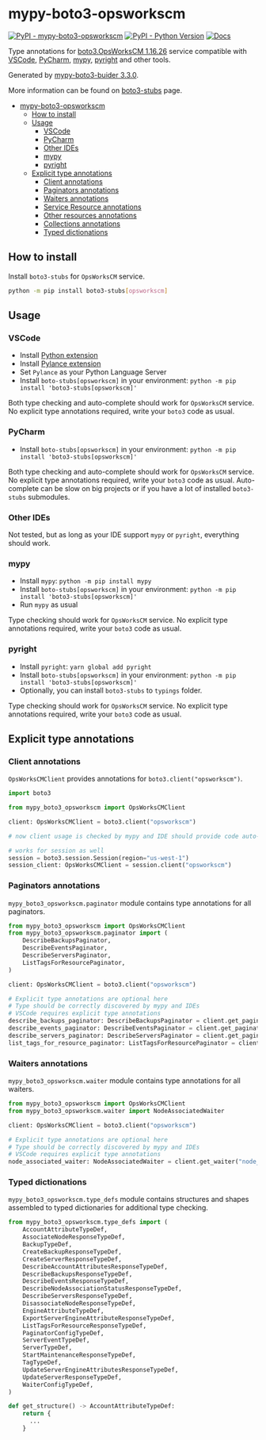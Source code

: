 # mypy-boto3-opsworkscm

[![PyPI - mypy-boto3-opsworkscm](https://img.shields.io/pypi/v/mypy-boto3-opsworkscm.svg?color=blue)](https://pypi.org/project/mypy-boto3-opsworkscm)
[![PyPI - Python Version](https://img.shields.io/pypi/pyversions/mypy-boto3-opsworkscm.svg?color=blue)](https://pypi.org/project/mypy-boto3-opsworkscm)
[![Docs](https://img.shields.io/readthedocs/mypy-boto3-builder.svg?color=blue)](https://mypy-boto3-builder.readthedocs.io/)

Type annotations for
[boto3.OpsWorksCM 1.16.26](https://boto3.amazonaws.com/v1/documentation/api/1.16.26/reference/services/opsworkscm.html#OpsWorksCM) service
compatible with
[VSCode](https://code.visualstudio.com/),
[PyCharm](https://www.jetbrains.com/pycharm/),
[mypy](https://github.com/python/mypy),
[pyright](https://github.com/microsoft/pyright)
and other tools.

Generated by [mypy-boto3-buider 3.3.0](https://github.com/vemel/mypy_boto3_builder).

More information can be found on [boto3-stubs](https://pypi.org/project/boto3-stubs/) page.

- [mypy-boto3-opsworkscm](#mypy-boto3-opsworkscm)
  - [How to install](#how-to-install)
  - [Usage](#usage)
    - [VSCode](#vscode)
    - [PyCharm](#pycharm)
    - [Other IDEs](#other-ides)
    - [mypy](#mypy)
    - [pyright](#pyright)
  - [Explicit type annotations](#explicit-type-annotations)
    - [Client annotations](#client-annotations)
    - [Paginators annotations](#paginators-annotations)
    - [Waiters annotations](#waiters-annotations)
    - [Service Resource annotations](#service-resource-annotations)
    - [Other resources annotations](#other-resources-annotations)
    - [Collections annotations](#collections-annotations)
    - [Typed dictionations](#typed-dictionations)

## How to install

Install `boto3-stubs` for `OpsWorksCM` service.

```bash
python -m pip install boto3-stubs[opsworkscm]
```

## Usage

### VSCode

- Install [Python extension](https://marketplace.visualstudio.com/items?itemName=ms-python.python)
- Install [Pylance extension](https://marketplace.visualstudio.com/items?itemName=ms-python.vscode-pylance)
- Set `Pylance` as your Python Language Server
- Install `boto-stubs[opsworkscm]` in your environment: `python -m pip install 'boto3-stubs[opsworkscm]'`

Both type checking and auto-complete should work for `OpsWorksCM` service.
No explicit type annotations required, write your `boto3` code as usual.

### PyCharm

- Install `boto-stubs[opsworkscm]` in your environment: `python -m pip install 'boto3-stubs[opsworkscm]'`

Both type checking and auto-complete should work for `OpsWorksCM` service.
No explicit type annotations required, write your `boto3` code as usual.
Auto-complete can be slow on big projects or if you have a lot of installed `boto3-stubs` submodules.

### Other IDEs

Not tested, but as long as your IDE support `mypy` or `pyright`, everything should work.

### mypy

- Install `mypy`: `python -m pip install mypy`
- Install `boto-stubs[opsworkscm]` in your environment: `python -m pip install 'boto3-stubs[opsworkscm]'`
- Run `mypy` as usual

Type checking should work for `OpsWorksCM` service.
No explicit type annotations required, write your `boto3` code as usual.

### pyright

- Install `pyright`: `yarn global add pyright`
- Install `boto-stubs[opsworkscm]` in your environment: `python -m pip install 'boto3-stubs[opsworkscm]'`
- Optionally, you can install `boto3-stubs` to `typings` folder.

Type checking should work for `OpsWorksCM` service.
No explicit type annotations required, write your `boto3` code as usual.

## Explicit type annotations

### Client annotations

`OpsWorksCMClient` provides annotations for `boto3.client("opsworkscm")`.

```python
import boto3

from mypy_boto3_opsworkscm import OpsWorksCMClient

client: OpsWorksCMClient = boto3.client("opsworkscm")

# now client usage is checked by mypy and IDE should provide code auto-complete

# works for session as well
session = boto3.session.Session(region="us-west-1")
session_client: OpsWorksCMClient = session.client("opsworkscm")
```

### Paginators annotations

`mypy_boto3_opsworkscm.paginator` module contains type annotations for all paginators.

```python
from mypy_boto3_opsworkscm import OpsWorksCMClient
from mypy_boto3_opsworkscm.paginator import (
    DescribeBackupsPaginator,
    DescribeEventsPaginator,
    DescribeServersPaginator,
    ListTagsForResourcePaginator,
)

client: OpsWorksCMClient = boto3.client("opsworkscm")

# Explicit type annotations are optional here
# Type should be correctly discovered by mypy and IDEs
# VSCode requires explicit type annotations
describe_backups_paginator: DescribeBackupsPaginator = client.get_paginator("describe_backups")
describe_events_paginator: DescribeEventsPaginator = client.get_paginator("describe_events")
describe_servers_paginator: DescribeServersPaginator = client.get_paginator("describe_servers")
list_tags_for_resource_paginator: ListTagsForResourcePaginator = client.get_paginator("list_tags_for_resource")
```


### Waiters annotations

`mypy_boto3_opsworkscm.waiter` module contains type annotations for all waiters.

```python
from mypy_boto3_opsworkscm import OpsWorksCMClient
from mypy_boto3_opsworkscm.waiter import NodeAssociatedWaiter

client: OpsWorksCMClient = boto3.client("opsworkscm")

# Explicit type annotations are optional here
# Type should be correctly discovered by mypy and IDEs
# VSCode requires explicit type annotations
node_associated_waiter: NodeAssociatedWaiter = client.get_waiter("node_associated")
```





### Typed dictionations

`mypy_boto3_opsworkscm.type_defs` module contains structures and shapes assembled
to typed dictionaries for additional type checking.

```python
from mypy_boto3_opsworkscm.type_defs import (
    AccountAttributeTypeDef,
    AssociateNodeResponseTypeDef,
    BackupTypeDef,
    CreateBackupResponseTypeDef,
    CreateServerResponseTypeDef,
    DescribeAccountAttributesResponseTypeDef,
    DescribeBackupsResponseTypeDef,
    DescribeEventsResponseTypeDef,
    DescribeNodeAssociationStatusResponseTypeDef,
    DescribeServersResponseTypeDef,
    DisassociateNodeResponseTypeDef,
    EngineAttributeTypeDef,
    ExportServerEngineAttributeResponseTypeDef,
    ListTagsForResourceResponseTypeDef,
    PaginatorConfigTypeDef,
    ServerEventTypeDef,
    ServerTypeDef,
    StartMaintenanceResponseTypeDef,
    TagTypeDef,
    UpdateServerEngineAttributesResponseTypeDef,
    UpdateServerResponseTypeDef,
    WaiterConfigTypeDef,
)

def get_structure() -> AccountAttributeTypeDef:
    return {
      ...
    }
```
